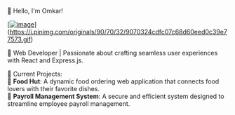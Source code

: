 👋 Hello, I'm Omkar!

[[![image](https://github.com/user-attachments/assets/4307f50d-b27b-4f53-98b6-0172ea72b8c6)](https://i.pinimg.com/originals/90/70/32/9070324cdfc07c68d60eed0c39e77573.gif)](https://i.pinimg.com/originals/90/70/32/9070324cdfc07c68d60eed0c39e77573.gif)


🌟 Web Developer | Passionate about crafting seamless user experiences with React and Express.js.

🔭 Current Projects:  
🍔 **Food Hut**: A dynamic food ordering web application that connects food lovers with their favorite dishes.  
💼 **Payroll Management System**: A secure and efficient system designed to streamline employee payroll management.

